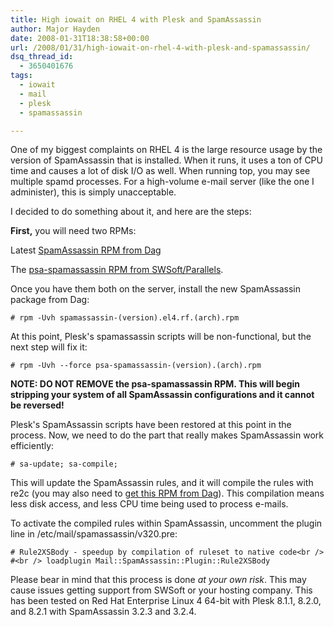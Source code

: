 ```yaml
---
title: High iowait on RHEL 4 with Plesk and SpamAssassin
author: Major Hayden
date: 2008-01-31T18:38:58+00:00
url: /2008/01/31/high-iowait-on-rhel-4-with-plesk-and-spamassassin/
dsq_thread_id:
  - 3650401676
tags:
  - iowait
  - mail
  - plesk
  - spamassassin

---
```

One of my biggest complaints on RHEL 4 is the large resource usage by the version of SpamAssassin that is installed. When it runs, it uses a ton of CPU time and causes a lot of disk I/O as well. When running top, you may see multiple spamd processes. For a high-volume e-mail server (like the one I administer), this is simply unacceptable.

I decided to do something about it, and here are the steps:

**First,** you will need two RPMs:

Latest [SpamAssassin RPM from Dag][1]

The [psa-spamassassin RPM from SWSoft/Parallels][2].

Once you have them both on the server, install the new SpamAssassin package from Dag:

`# rpm -Uvh spamassassin-(version).el4.rf.(arch).rpm`

At this point, Plesk's spamassassin scripts will be non-functional, but the next step will fix it:

`# rpm -Uvh --force psa-spamassassin-(version).(arch).rpm`

**NOTE: DO NOT REMOVE the psa-spamassassin RPM. This will begin stripping your system of all SpamAssassin configurations and it cannot be reversed!**

Plesk's SpamAssassin scripts have been restored at this point in the process. Now, we need to do the part that really makes SpamAssassin work efficiently:

`# sa-update; sa-compile;`

This will update the SpamAssassin rules, and it will compile the rules with re2c (you may also need to [get this RPM from Dag][3]). This compilation means less disk access, and less CPU time being used to process e-mails.

To activate the compiled rules within SpamAssassin, uncomment the plugin line in /etc/mail/spamassassin/v320.pre:

`# Rule2XSBody - speedup by compilation of ruleset to native code<br />
#<br />
loadplugin Mail::SpamAssassin::Plugin::Rule2XSBody`

Please bear in mind that this process is done _at your own risk_. This may cause issues getting support from SWSoft or your hosting company. This has been tested on Red Hat Enterprise Linux 4 64-bit with Plesk 8.1.1, 8.2.0, and 8.2.1 with SpamAssassin 3.2.3 and 3.2.4.

 [1]: http://dag.wieers.com/rpm/packages/spamassassin/
 [2]: http://autoinstall.plesk.com/
 [3]: http://dag.wieers.com/rpm/packages/re2c/
